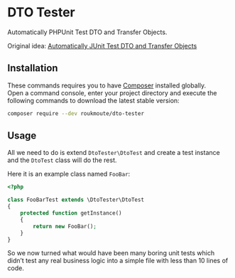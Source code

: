 # DTO Tester

Automatically PHPUnit Test DTO and Transfer Objects.

Original idea: [Automatically JUnit Test DTO and Transfer Objects](https://objectpartners.com/2016/02/16/automatically-junit-test-dto-and-transfer-objects/)  

## Installation

These commands requires you to have [Composer](https://getcomposer.org/download/) installed globally.  
Open a command console, enter your project directory and execute the following 
commands to download the latest stable version:

```sh
composer require --dev roukmoute/dto-tester
```

## Usage

All we need to do is extend `DtoTester\DtoTest` and create a test instance and 
the `DtoTest` class will do the rest.

Here it is an example class named `FooBar`:

```php
<?php

class FooBarTest extends \DtoTester\DtoTest
{
    protected function getInstance()
    {
        return new FooBar();
    }
}
```

So we now turned what would have been many boring unit tests which didn’t test 
any real business logic into a simple file with less than 10 lines of code.